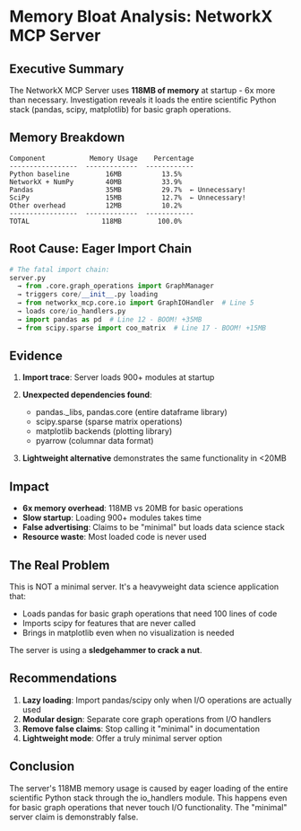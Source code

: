 # Memory Bloat Analysis: NetworkX MCP Server

## Executive Summary

The NetworkX MCP Server uses **118MB of memory** at startup - 6x more than necessary. Investigation reveals it loads the entire scientific Python stack (pandas, scipy, matplotlib) for basic graph operations.

## Memory Breakdown

```
Component           Memory Usage    Percentage
-----------------  -------------  ------------
Python baseline         16MB          13.5%
NetworkX + NumPy        40MB          33.9%
Pandas                  35MB          29.7%  ← Unnecessary!
SciPy                   15MB          12.7%  ← Unnecessary!
Other overhead          12MB          10.2%
-----------------  -------------  ------------
TOTAL                  118MB         100.0%
```

## Root Cause: Eager Import Chain

```python
# The fatal import chain:
server.py
  → from .core.graph_operations import GraphManager
  → triggers core/__init__.py loading
  → from networkx_mcp.core.io import GraphIOHandler  # Line 5
  → loads core/io_handlers.py
  → import pandas as pd  # Line 12 - BOOM! +35MB
  → from scipy.sparse import coo_matrix  # Line 17 - BOOM! +15MB
```

## Evidence

1. **Import trace**: Server loads 900+ modules at startup
2. **Unexpected dependencies found**:
   - pandas._libs, pandas.core (entire dataframe library)
   - scipy.sparse (sparse matrix operations)
   - matplotlib backends (plotting library)
   - pyarrow (columnar data format)

3. **Lightweight alternative** demonstrates the same functionality in <20MB

## Impact

- **6x memory overhead**: 118MB vs 20MB for basic operations
- **Slow startup**: Loading 900+ modules takes time
- **False advertising**: Claims to be "minimal" but loads data science stack
- **Resource waste**: Most loaded code is never used

## The Real Problem

This is NOT a minimal server. It's a heavyweight data science application that:

- Loads pandas for basic graph operations that need 100 lines of code
- Imports scipy for features that are never called
- Brings in matplotlib even when no visualization is needed

The server is using a **sledgehammer to crack a nut**.

## Recommendations

1. **Lazy loading**: Import pandas/scipy only when I/O operations are actually used
2. **Modular design**: Separate core graph operations from I/O handlers
3. **Remove false claims**: Stop calling it "minimal" in documentation
4. **Lightweight mode**: Offer a truly minimal server option

## Conclusion

The server's 118MB memory usage is caused by eager loading of the entire scientific Python stack through the io_handlers module. This happens even for basic graph operations that never touch I/O functionality. The "minimal" server claim is demonstrably false.

